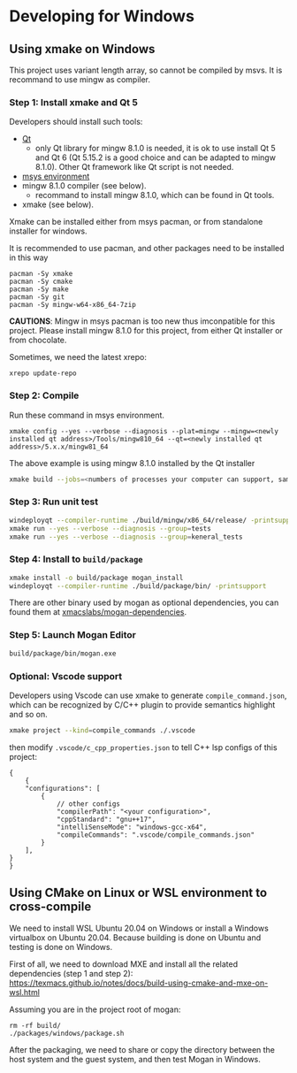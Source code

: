 # Developing for Windows
## Using xmake on Windows
This project uses variant length array, so cannot be compiled by msvs. It is recommand to use mingw as compiler.

### Step 1: Install xmake and Qt 5
Developers should install such tools:

* [Qt](https://www.qt.io/download)
    * only Qt library for mingw 8.1.0 is needed, it is ok to use install Qt 5 and Qt 6 (Qt 5.15.2 is a good choice and can be adapted to mingw 8.1.0). Other Qt framework like Qt script is not needed.
* [msys environment](https://github.com/msys2/msys2-installer/releases)
* mingw 8.1.0 compiler (see below).
    * recommand to install mingw 8.1.0, which can be found in Qt tools.
* xmake (see below).

Xmake can be installed either from msys pacman, or from standalone installer for windows.

It is recommended to use pacman, and other packages need to be installed in this way

```
pacman -Sy xmake
pacman -Sy cmake
pacman -Sy make
pacman -Sy git
pacman -Sy mingw-w64-x86_64-7zip
```

**CAUTIONS**: Mingw in msys pacman is too new thus imconpatible for this project. Please install mingw 8.1.0 for this project, from either Qt installer or from chocolate.

Sometimes, we need the latest xrepo:
``` pwsh
xrepo update-repo
```

### Step 2: Compile
Run these command in msys environment.

```
xmake config --yes --verbose --diagnosis --plat=mingw --mingw=<newly installed qt address>/Tools/mingw810_64 --qt=<newly installed qt address>/5.x.x/mingw81_64
```

The above example is using mingw 8.1.0 installed by the Qt installer

``` bash
xmake build --jobs=<numbers of processes your computer can support, same as make>
```

### Step 3: Run unit test
``` bash
windeployqt --compiler-runtime ./build/mingw/x86_64/release/ -printsupport
xmake run --yes --verbose --diagnosis --group=tests
xmake run --yes --verbose --diagnosis --group=keneral_tests
```

### Step 4: Install to `build/package`
``` bash
xmake install -o build/package mogan_install
windeployqt --compiler-runtime ./build/package/bin/ -printsupport
```

There are other binary used by mogan as optional dependencies, you can found them at [xmacslabs/mogan-dependencies](https://github.com/XmacsLabs/mogan-dependencies).

### Step 5: Launch Mogan Editor
``` bash
build/package/bin/mogan.exe
```

### Optional: Vscode support
Developers using Vscode can use xmake to generate `compile_command.json`, which can be recognized by C/C++ plugin to provide semantics highlight and so on.
```bash
xmake project --kind=compile_commands ./.vscode
```

then modify `.vscode/c_cpp_properties.json` to tell C++ lsp configs of this project:
```jsonc
{
    {
    "configurations": [
        {
            // other configs
            "compilerPath": "<your configuration>",
            "cppStandard": "gnu++17",
            "intelliSenseMode": "windows-gcc-x64",
            "compileCommands": ".vscode/compile_commands.json"
        }
    ],
}
}
```

##  Using CMake on Linux or WSL environment to cross-compile
We need to install WSL Ubuntu 20.04 on Windows or install a Windows virtualbox on Ubuntu 20.04. Because building is done on Ubuntu and testing is done on Windows.

First of all, we need to download MXE and install all the related dependencies (step 1 and step 2):
https://texmacs.github.io/notes/docs/build-using-cmake-and-mxe-on-wsl.html

Assuming you are in the project root of mogan:
```
rm -rf build/
./packages/windows/package.sh
```
After the packaging, we need to share or copy the directory between the host system and the guest system, and then test Mogan in Windows.

